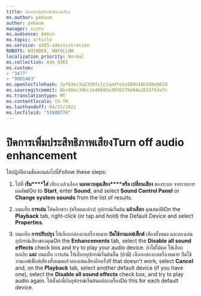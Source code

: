 ```yaml
---
title: ปิดการเพิ่มประสิทธิภาพเสียง
ms.author: pebaum
author: pebaum
manager: scotv
ms.audience: Admin
ms.topic: article
ms.service: o365-administration
ROBOTS: NOINDEX, NOFOLLOW
localization_priority: Normal
ms.collection: Adm_O365
ms.custom:
- "3477"
- "9001463"
ms.openlocfilehash: 2ef63ec3a2358fc1c1aedfe1e280c46b3d0eb029
ms.sourcegitcommit: 8bc60ec34bc1e40685e3976576e04a2623f63a7c
ms.translationtype: MT
ms.contentlocale: th-TH
ms.lasthandoff: 04/15/2021
ms.locfileid: "51808774"
---
```

# <a name="turn-off-audio-enhancement"></a><span data-ttu-id="76254-102">ปิดการเพิ่มประสิทธิภาพเสียง</span><span class="sxs-lookup"><span data-stu-id="76254-102">Turn off audio enhancement</span></span>

<span data-ttu-id="76254-103">ให้ปฏิบัติตามขั้นตอนต่อไปนี้</span><span class="sxs-lookup"><span data-stu-id="76254-103">Follow these steps:</span></span>

1. <span data-ttu-id="76254-104">ไปที่ **เริ่ม\*\*\*\*ใส่** เสียง แล้วเลือก **แผงควบคุมเสียง\*\*\*\*หรือ เปลี่ยนเสียง** ของระบบ จากรายการผลลัพธ์</span><span class="sxs-lookup"><span data-stu-id="76254-104">Go to **Start**, enter **Sound**, and select **Sound Control Panel** or **Change system sounds** from the list of results.</span></span>

2. <span data-ttu-id="76254-105">บนแท็บ **การเล่น** ให้คลิกขวา (หรือแตะค้าง) อุปกรณ์เริ่มต้น **แล้วเลือก** คุณสมบัติ</span><span class="sxs-lookup"><span data-stu-id="76254-105">On the **Playback** tab, right-click (or tap and hold) the Default Device and select **Properties**.</span></span>

3. <span data-ttu-id="76254-106">บนแท็บ **การปรับปรุง** ให้เลือกกล่องกาเครื่องหมาย **ปิดใช้งานเอฟเฟ็กต์** เสียงทั้งหมด และลองเล่นอุปกรณ์เสียงของคุณ</span><span class="sxs-lookup"><span data-stu-id="76254-106">On the **Enhancements** tab, select the **Disable all sound effects** check box and try to play your audio device.</span></span> <span data-ttu-id="76254-107">ถ้าไม่ได้ผล ให้เลือก ยกเลิก **และ** บนแท็บ การเล่น ให้เลือกอุปกรณ์เริ่มต้นอื่น (ถ้ามี) เลือกกล่องกาเครื่องหมาย ปิดใช้งานเอฟเฟ็กต์เสียงทั้งหมดแล้วลองเล่นเสียงอีกครั้ง</span><span class="sxs-lookup"><span data-stu-id="76254-107">If that doesn't work, select **Cancel** and, on the **Playback** tab, select another default device (if you have one), select the **Disable all sound effects** check box, and try to play audio again.</span></span> <span data-ttu-id="76254-108">ให้ตั้งค่านี้กับอุปกรณ์เริ่มต้นแต่ละเครื่อง</span><span class="sxs-lookup"><span data-stu-id="76254-108">Do this for each default device.</span></span>
